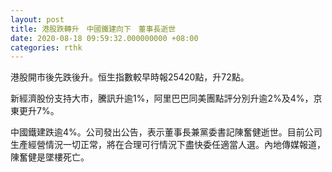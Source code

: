 ```yaml
---
layout: post
title: 港股跌轉升　中國鐵建向下　董事長逝世
date: 2020-08-18 09:59:32.000000000 +08:00
categories: rthk
---
```


港股開市後先跌後升。恒生指數較早時報25420點，升72點。

新經濟股份支持大市，騰訊升逾1%，阿里巴巴同美團點評分別升逾2%及4%，京東更升7%。

中國鐵建跌逾4%。公司發出公告，表示董事長兼黨委書記陳奮健逝世。目前公司生產經營情況一切正常，將在合理可行情況下盡快委任適當人選。內地傳媒報道，陳奮健是墜樓死亡。
